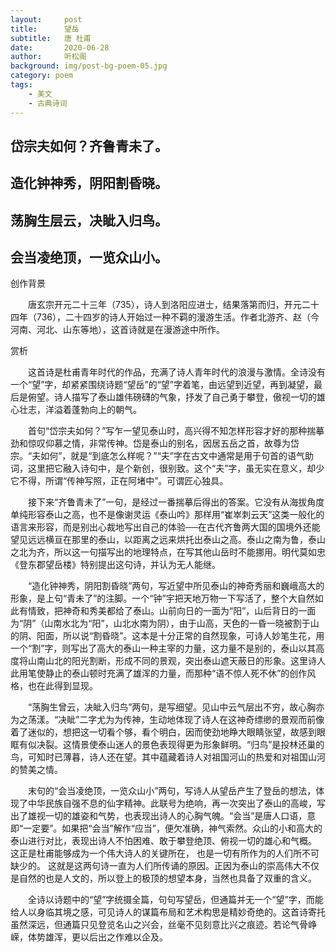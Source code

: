 ```yaml
---
layout:     post
title:      望岳
subtitle:   唐 杜甫
date:       2020-06-28
author:     听松阁
background: img/post-bg-poem-05.jpg
category: poem
tags:
    - 美文
    - 古典诗词
---
```


## 岱宗夫如何？齐鲁青未了。

## 造化钟神秀，阴阳割昏晓。

## 荡胸生层云，决眦入归鸟。

## 会当凌绝顶，一览众山小。





创作背景

　　唐玄宗开元二十三年（735），诗人到洛阳应进士，结果落第而归，开元二十四年（736），二十四岁的诗人开始过一种不羁的漫游生活。作者北游齐、赵（今河南、河北、山东等地），这首诗就是在漫游途中所作。





赏析



　　这首诗是杜甫青年时代的作品，充满了诗人青年时代的浪漫与激情。全诗没有一个“望”字，却紧紧围绕诗题“望岳”的“望”字着笔，由远望到近望，再到凝望，最后是俯望。诗人描写了泰山雄伟磅礴的气象，抒发了自己勇于攀登，傲视一切的雄心壮志，洋溢着蓬勃向上的朝气。



　　首句“岱宗夫如何？”写乍一望见泰山时，高兴得不知怎样形容才好的那种揣摹劲和惊叹仰慕之情，非常传神。岱是泰山的别名，因居五岳之首，故尊为岱宗。“夫如何”，就是“到底怎么样呢？”“夫”字在古文中通常是用于句首的语气助词，这里把它融入诗句中，是个新创，很别致。这个“夫”字，虽无实在意义，却少它不得，所谓“传神写照，正在阿堵中”。可谓匠心独具。



　　接下来“齐鲁青未了”一句，是经过一番揣摹后得出的答案。它没有从海拔角度单纯形容泰山之高，也不是像谢灵运《泰山吟》那样用“崔崒刺云天”这类一般化的语言来形容，而是别出心裁地写出自己的体验──在古代齐鲁两大国的国境外还能望见远远横亘在那里的泰山，以距离之远来烘托出泰山之高。泰山之南为鲁，泰山之北为齐，所以这一句描写出的地理特点，在写其他山岳时不能挪用。明代莫如忠《登东郡望岳楼》特别提出这句诗，并认为无人能继。



　　“造化钟神秀，阴阳割昏晓”两句，写近望中所见泰山的神奇秀丽和巍峨高大的形象，是上句“青未了”的注脚。一个“钟”宇把天地万物一下写活了，整个大自然如此有情致，把神奇和秀美都给了泰山。山前向日的一面为“阳”，山后背日的一面为“阴”（山南水北为“阳”，山北水南为阴），由于山高，天色的一昏一晓被割于山的阴、阳面，所以说“割昏晓”。这本是十分正常的自然现象，可诗人妙笔生花，用一个“割”字，则写出了高大的泰山一种主宰的力量，这力量不是别的，泰山以其高度将山南山北的阳光割断，形成不同的景观，突出泰山遮天蔽日的形象。这里诗人此用笔使静止的泰山顿时充满了雄浑的力量，而那种“语不惊人死不休”的创作风格，也在此得到显现。



　　“荡胸生曾云，决眦入归鸟”两句，是写细望。见山中云气层出不穷，故心胸亦为之荡漾。“决眦”二字尤为为传神，生动地体现了诗人在这神奇缥缈的景观而前像着了迷似的，想把这一切看个够，看个明白，因而使劲地睁大眼睛张望，故感到眼眶有似决裂。这情景使泰山迷人的景色表现得更为形象鲜明。“归鸟”是投林还巢的鸟，可知时已薄暮，诗人还在望。其中蕴藏着诗人对祖国河山的热爱和对祖国山河的赞美之情。



　　末句的“会当凌绝顶，一览众山小”两句，写诗人从望岳产生了登岳的想法，体现了中华民族自强不息的仙字精神。此联号为绝响，再一次突出了泰山的高峻，写出了雄视一切的雄姿和气势，也表现出诗人的心胸气魄。“会当”是唐人口语，意即“一定要”。如果把“会当”解作“应当”，便欠准确，神气索然。众山的小和高大的泰山进行对比，表现出诗人不怕困难、敢于攀登绝顶、俯视一切的雄心和气概。 这正是杜甫能够成为一个伟大诗人的关键所在， 也是一切有所作为的人们所不可缺少的。 这就是这两句诗一直为人们所传诵的原因。正因为泰山的崇高伟大不仅是自然的也是人文的，所以登上的极顶的想望本身，当然也具备了双重的含义。



　　全诗以诗题中的“望”字统摄全篇，句句写望岳，但通篇并无一个“望”字，而能给人以身临其境之感，可见诗人的谋篇布局和艺术构思是精妙奇绝的。这首诗寄托虽然深远，但通篇只见登览名山之兴会，丝毫不见刻意比兴之痕迹。若论气骨峥嵘，体势雄浑，更以后出之作难以企及。
